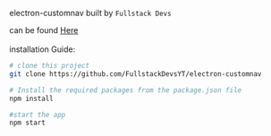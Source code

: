 electron-customnav built by `Fullstack Devs`

can be found <a href="https://github.com/FullstackDevsYT/electron-customnav">Here</a><Br><br>
installation Guide:
```sh
# clone this project
git clone https://github.com/FullstackDevsYT/electron-customnav

# Install the required packages from the package.json file
npm install

#start the app
npm start
```
